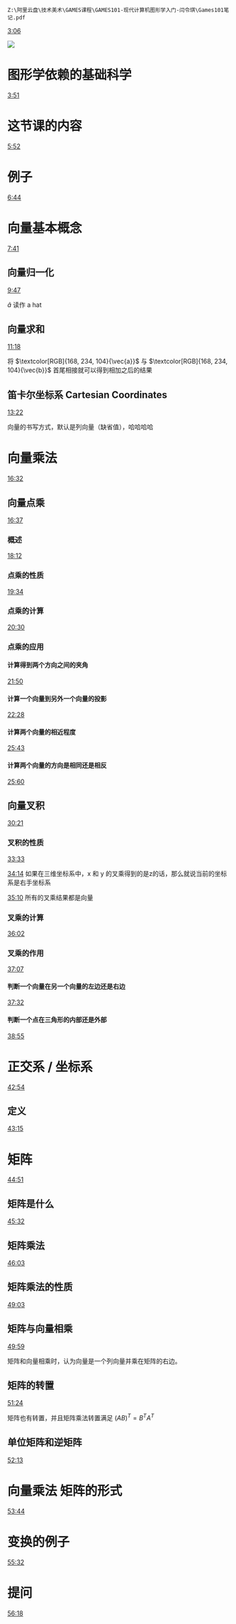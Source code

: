 ```
Z:\阿里云盘\技术美术\GAMES课程\GAMES101-现代计算机图形学入门-闫令琪\Games101笔记.pdf
```

[3:06](file:///Z:\阿里云盘\技术美术\GAMES课程\GAMES101-现代计算机图形学入门-闫令琪\Lecture_02_Review_of_Linear_Algebra.mp4#t=186.481115)


![](res/Lecture_02_Review_of_Linear_AlgebraPT3M10.079S.webp)

# 图形学依赖的基础科学
[3:51](file:///Z:\阿里云盘\技术美术\GAMES课程\GAMES101-现代计算机图形学入门-闫令琪\Lecture_02_Review_of_Linear_Algebra.mp4#t=230.53687)



# 这节课的内容
[5:52](file:///Z:\阿里云盘\技术美术\GAMES课程\GAMES101-现代计算机图形学入门-闫令琪\Lecture_02_Review_of_Linear_Algebra.mp4#t=352.160903)




# 例子
[6:44](file:///Z:\阿里云盘\技术美术\GAMES课程\GAMES101-现代计算机图形学入门-闫令琪\Lecture_02_Review_of_Linear_Algebra.mp4#t=403.912882)



# 向量基本概念
[7:41](file:///Z:\阿里云盘\技术美术\GAMES课程\GAMES101-现代计算机图形学入门-闫令琪\Lecture_02_Review_of_Linear_Algebra.mp4#t=460.680587)





## 向量归一化
[9:47](file:///Z:\阿里云盘\技术美术\GAMES课程\GAMES101-现代计算机图形学入门-闫令琪\Lecture_02_Review_of_Linear_Algebra.mp4#t=587.025764)



$\hat{a}$  读作 a hat

## 向量求和
[11:18](<file:///Z:/阿里云盘/技术美术/GAMES课程/GAMES101-现代计算机图形学入门-闫令琪/Lecture_02_Review_of_Linear_Algebra.mp4#t=677.8148>)


将 $\textcolor[RGB]{168, 234, 104}{\vec{a}}$ 与 $\textcolor[RGB]{168, 234, 104}{\vec{b}}$ 首尾相接就可以得到相加之后的结果

## 笛卡尔坐标系 Cartesian Coordinates
[13:22](<file:///Z:/阿里云盘/技术美术/GAMES课程/GAMES101-现代计算机图形学入门-闫令琪/Lecture_02_Review_of_Linear_Algebra.mp4#t=802.102978>)



向量的书写方式，默认是列向量（缺省值），哈哈哈哈




# 向量乘法
[16:32](<file:///Z:/阿里云盘/技术美术/GAMES课程/GAMES101-现代计算机图形学入门-闫令琪/Lecture_02_Review_of_Linear_Algebra.mp4#t=991.776762>)



## 向量点乘
[16:37](<file:///Z:/阿里云盘/技术美术/GAMES课程/GAMES101-现代计算机图形学入门-闫令琪/Lecture_02_Review_of_Linear_Algebra.mp4#t=997.486221>)


### 概述
[18:12](<file:///Z:/阿里云盘/技术美术/GAMES课程/GAMES101-现代计算机图形学入门-闫令琪/Lecture_02_Review_of_Linear_Algebra.mp4#t=1092.298962>)






### 点乘的性质
[19:34](<file:///Z:/阿里云盘/技术美术/GAMES课程/GAMES101-现代计算机图形学入门-闫令琪/Lecture_02_Review_of_Linear_Algebra.mp4#t=1173.609523>)





### 点乘的计算
[20:30](<file:///Z:/阿里云盘/技术美术/GAMES课程/GAMES101-现代计算机图形学入门-闫令琪/Lecture_02_Review_of_Linear_Algebra.mp4#t=1229.582043>)


### 点乘的应用
#### 计算得到两个方向之间的夹角
[21:50](<file:///Z:/阿里云盘/技术美术/GAMES课程/GAMES101-现代计算机图形学入门-闫令琪/Lecture_02_Review_of_Linear_Algebra.mp4#t=1310.183806>)



#### 计算一个向量到另外一个向量的投影
[22:28](<file:///Z:/阿里云盘/技术美术/GAMES课程/GAMES101-现代计算机图形学入门-闫令琪/Lecture_02_Review_of_Linear_Algebra.mp4#t=1348.369125>)




#### 计算两个向量的相近程度
[25:43](<file:///Z:/阿里云盘/技术美术/GAMES课程/GAMES101-现代计算机图形学入门-闫令琪/Lecture_02_Review_of_Linear_Algebra.mp4#t=1543.499613>)




#### 计算两个向量的方向是相同还是相反
[25:60](<file:///Z:/阿里云盘/技术美术/GAMES课程/GAMES101-现代计算机图形学入门-闫令琪/Lecture_02_Review_of_Linear_Algebra.mp4#t=1559.631683>)


## 向量叉积
[30:21](<file:///Z:/阿里云盘/技术美术/GAMES课程/GAMES101-现代计算机图形学入门-闫令琪/Lecture_02_Review_of_Linear_Algebra.mp4#t=1821.023224>)






### 叉积的性质
[33:33](<file:///Z:/阿里云盘/技术美术/GAMES课程/GAMES101-现代计算机图形学入门-闫令琪/Lecture_02_Review_of_Linear_Algebra.mp4#t=2013.3814>)



[34:14](<file:///Z:/阿里云盘/技术美术/GAMES课程/GAMES101-现代计算机图形学入门-闫令琪/Lecture_02_Review_of_Linear_Algebra.mp4#t=2054.372476>)
如果在三维坐标系中，x 和 y 的叉乘得到的是z的话，那么就说当前的坐标系是右手坐标系

[35:10](<file:///Z:/阿里云盘/技术美术/GAMES课程/GAMES101-现代计算机图形学入门-闫令琪/Lecture_02_Review_of_Linear_Algebra.mp4#t=2110.274831>)
所有的叉乘结果都是向量

### 叉乘的计算
[36:02](<file:///Z:/阿里云盘/技术美术/GAMES课程/GAMES101-现代计算机图形学入门-闫令琪/Lecture_02_Review_of_Linear_Algebra.mp4#t=2161.923607>)


### 叉乘的作用
[37:07](<file:///Z:/阿里云盘/技术美术/GAMES课程/GAMES101-现代计算机图形学入门-闫令琪/Lecture_02_Review_of_Linear_Algebra.mp4#t=2226.978795>)



#### 判断一个向量在另一个向量的左边还是右边
[37:32](<file:///Z:/阿里云盘/技术美术/GAMES课程/GAMES101-现代计算机图形学入门-闫令琪/Lecture_02_Review_of_Linear_Algebra.mp4#t=2252.020002>)




#### 判断一个点在三角形的内部还是外部
[38:55](<file:///Z:/阿里云盘/技术美术/GAMES课程/GAMES101-现代计算机图形学入门-闫令琪/Lecture_02_Review_of_Linear_Algebra.mp4#t=2334.624236>)





# 正交系 / 坐标系
[42:54](<file:///Z:/阿里云盘/技术美术/GAMES课程/GAMES101-现代计算机图形学入门-闫令琪/Lecture_02_Review_of_Linear_Algebra.mp4#t=2574.484146>)




## 定义
[43:15](<file:///Z:/阿里云盘/技术美术/GAMES课程/GAMES101-现代计算机图形学入门-闫令琪/Lecture_02_Review_of_Linear_Algebra.mp4#t=2594.78646>)





# 矩阵
[44:51](<file:///Z:/阿里云盘/技术美术/GAMES课程/GAMES101-现代计算机图形学入门-闫令琪/Lecture_02_Review_of_Linear_Algebra.mp4#t=2691.457573>)


## 矩阵是什么
[45:32](<file:///Z:/阿里云盘/技术美术/GAMES课程/GAMES101-现代计算机图形学入门-闫令琪/Lecture_02_Review_of_Linear_Algebra.mp4#t=2731.929046>)




## 矩阵乘法
[46:03](<file:///Z:/阿里云盘/技术美术/GAMES课程/GAMES101-现代计算机图形学入门-闫令琪/Lecture_02_Review_of_Linear_Algebra.mp4#t=2763.304142>)





## 矩阵乘法的性质
[49:03](<file:///Z:/阿里云盘/技术美术/GAMES课程/GAMES101-现代计算机图形学入门-闫令琪/Lecture_02_Review_of_Linear_Algebra.mp4#t=2942.826816>)


## 矩阵与向量相乘
[49:59](<file:///Z:/阿里云盘/技术美术/GAMES课程/GAMES101-现代计算机图形学入门-闫令琪/Lecture_02_Review_of_Linear_Algebra.mp4#t=2999.027405>)


矩阵和向量相乘时，认为向量是一个列向量并乘在矩阵的右边。

## 矩阵的转置
[51:24](<file:///Z:/阿里云盘/技术美术/GAMES课程/GAMES101-现代计算机图形学入门-闫令琪/Lecture_02_Review_of_Linear_Algebra.mp4#t=3083.514619>)


矩阵也有转置，并且矩阵乘法转置满足  $( A B ) ^ { T } = B ^ { T } A ^ { T }$ 

## 单位矩阵和逆矩阵
[52:13](<file:///Z:/阿里云盘/技术美术/GAMES课程/GAMES101-现代计算机图形学入门-闫令琪/Lecture_02_Review_of_Linear_Algebra.mp4#t=3133.454388>)




# 向量乘法 矩阵的形式
[53:44](<file:///Z:/阿里云盘/技术美术/GAMES课程/GAMES101-现代计算机图形学入门-闫令琪/Lecture_02_Review_of_Linear_Algebra.mp4#t=3224.462149>)


# 变换的例子
[55:32](<file:///Z:/阿里云盘/技术美术/GAMES课程/GAMES101-现代计算机图形学入门-闫令琪/Lecture_02_Review_of_Linear_Algebra.mp4#t=3331.820319>)



# 提问
[56:18](<file:///Z:/阿里云盘/技术美术/GAMES课程/GAMES101-现代计算机图形学入门-闫令琪/Lecture_02_Review_of_Linear_Algebra.mp4#t=3377.735645>)

